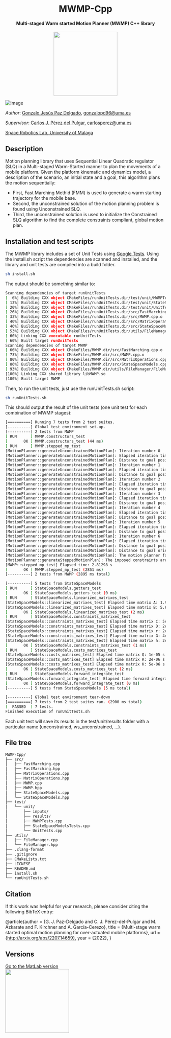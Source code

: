   <h1 align="center">MWMP-Cpp</h1>
  <h4 align="center">Multi-staged Warm started Motion Planner (MWMP) C++ library</h4>
  
<p align="center">
  <img src="https://user-images.githubusercontent.com/37618448/177987095-dc7dba1f-7879-4f9e-a723-b7c4c3780e14.png" width="200">
</p>

![image](https://user-images.githubusercontent.com/37618448/177952812-e9e866cc-04f3-4659-b53b-97cf3950598f.png)


*Author*: [Gonzalo Jesús Paz Delgado](https://github.com/gonzalopd96), gonzalopd96@uma.es

*Supervisor*: [Carlos J. Pérez del Pulgar](https://github.com/carlibiri), carlosperez@uma.es

[Space Robotics Lab, University of Malaga](https://www.uma.es/space-robotics)

## Description

Motion planning library that uses Sequential Linear Quadratic regulator (SLQ) in a Multi-staged Warm-Started manner to plan the movements of a mobile platform. Given the platform kinematic and dynamics model, a description of the scenario, an initial state and a goal, this algorithm plans the motion sequentially:
  - First, Fast Marching Methid (FMM) is used to generate a warm starting trajectory for the mobile base.
  - Second, the unconstrained solution of the motion planning problem is found using Unconstrained SLQ.
  - Third, the unconstrained solution is used to initialize the Constrained SLQ algorithm to find the complete constraints compliant, global motion plan.

## Installation and test scripts

The MWMP library includes a set of Unit Tests using [Google Tests](https://github.com/google/googletest). Using the install.sh script the dependencies are scanned and installed, and the library and unit tests are compiled into a build folder. 

```bash
sh install.sh
```

The output should be something similar to:

```bash
Scanning dependencies of target runUnitTests
[  6%] Building CXX object CMakeFiles/runUnitTests.dir/test/unit/MWMPTests.cpp.o
[ 13%] Building CXX object CMakeFiles/runUnitTests.dir/test/unit/StateSpaceModelsTests.cpp.o
[ 20%] Building CXX object CMakeFiles/runUnitTests.dir/test/unit/UnitTests.cpp.o
[ 26%] Building CXX object CMakeFiles/runUnitTests.dir/src/FastMarching.cpp.o
[ 33%] Building CXX object CMakeFiles/runUnitTests.dir/src/MWMP.cpp.o
[ 40%] Building CXX object CMakeFiles/runUnitTests.dir/src/MatrixOperations.cpp.o
[ 46%] Building CXX object CMakeFiles/runUnitTests.dir/src/StateSpaceModels.cpp.o
[ 53%] Building CXX object CMakeFiles/runUnitTests.dir/utils/FileManager/FileManager.cpp.o
[ 60%] Linking CXX executable runUnitTests
[ 60%] Built target runUnitTests
Scanning dependencies of target MWMP
[ 66%] Building CXX object CMakeFiles/MWMP.dir/src/FastMarching.cpp.o
[ 73%] Building CXX object CMakeFiles/MWMP.dir/src/MWMP.cpp.o
[ 80%] Building CXX object CMakeFiles/MWMP.dir/src/MatrixOperations.cpp.o
[ 86%] Building CXX object CMakeFiles/MWMP.dir/src/StateSpaceModels.cpp.o
[ 93%] Building CXX object CMakeFiles/MWMP.dir/utils/FileManager/FileManager.cpp.o
[100%] Linking CXX shared library libMWMP.so
[100%] Built target MWMP
```

Then, to run the unit tests, just use the runUnitTests.sh script:

```bash
sh runUnitTests.sh
```

This should output the result of the unit tests (one unit test for each combination of MWMP stages):

```bash
[==========] Running 7 tests from 2 test suites.
[----------] Global test environment set-up.
[----------] 2 tests from MWMP
[ RUN      ] MWMP.constructors_test
[       OK ] MWMP.constructors_test (44 ms)
[ RUN      ] MWMP.stepped_mp_test
[MotionPlanner::generateUnconstrainedMotionPlan]: Iteration number 0
[MotionPlanner::generateUnconstrainedMotionPlan]: Elapsed iteration time: 0.37716 s
[MotionPlanner::generateUnconstrainedMotionPlan]: Distance to goal position: 0.185045 m
[MotionPlanner::generateUnconstrainedMotionPlan]: Iteration number 1
[MotionPlanner::generateUnconstrainedMotionPlan]: Elapsed iteration time: 0.384266 s
[MotionPlanner::generateUnconstrainedMotionPlan]: Distance to goal position: 0.144376 m
[MotionPlanner::generateUnconstrainedMotionPlan]: Iteration number 2
[MotionPlanner::generateUnconstrainedMotionPlan]: Elapsed iteration time: 0.386507 s
[MotionPlanner::generateUnconstrainedMotionPlan]: Distance to goal position: 0.0231699 m
[MotionPlanner::generateUnconstrainedMotionPlan]: Iteration number 3
[MotionPlanner::generateUnconstrainedMotionPlan]: Elapsed iteration time: 0.386917 s
[MotionPlanner::generateUnconstrainedMotionPlan]: Distance to goal position: 0.0208145 m
[MotionPlanner::generateUnconstrainedMotionPlan]: Iteration number 4
[MotionPlanner::generateUnconstrainedMotionPlan]: Elapsed iteration time: 0.385364 s
[MotionPlanner::generateUnconstrainedMotionPlan]: Distance to goal position: 0.0153954 m
[MotionPlanner::generateUnconstrainedMotionPlan]: Iteration number 5
[MotionPlanner::generateUnconstrainedMotionPlan]: Elapsed iteration time: 0.383254 s
[MotionPlanner::generateUnconstrainedMotionPlan]: Distance to goal position: 0.010233 m
[MotionPlanner::generateUnconstrainedMotionPlan]: Iteration number 6
[MotionPlanner::generateUnconstrainedMotionPlan]: Elapsed iteration time: 0.382046 s
[MotionPlanner::generateUnconstrainedMotionPlan]: Distance to goal position: 0.00940097 m
[MotionPlanner::generateUnconstrainedMotionPlan]: Distance to goal orientation: 0.00210437 rad
[MotionPlanner::generateUnconstrainedMotionPlan]: The motion planner found a solution!
[MotionPlanner::generateSteppedMotionPlan]: The imposed constraints are satisfied, the stepped motion planner found a solution!
[MWMP::stepped_mp_test] Elapsed time: 2.81298 s
[       OK ] MWMP.stepped_mp_test (2851 ms)
[----------] 2 tests from MWMP (2895 ms total)

[----------] 5 tests from StateSpaceModels
[ RUN      ] StateSpaceModels.getters_test
[       OK ] StateSpaceModels.getters_test (0 ms)
[ RUN      ] StateSpaceModels.linearized_matrixes_test
[StateSpaceModels::linearized_matrixes_test] Elapsed time matrix A: 1.9e-05 s
[StateSpaceModels::linearized_matrixes_test] Elapsed time matrix B: 5.6e-05 s
[       OK ] StateSpaceModels.linearized_matrixes_test (2 ms)
[ RUN      ] StateSpaceModels.constraints_matrixes_test
[StateSpaceModels::constraints_matrixes_test] Elapsed time matrix C: 5e-06 s
[StateSpaceModels::constraints_matrixes_test] Elapsed time matrix D: 2e-06 s
[StateSpaceModels::constraints_matrixes_test] Elapsed time matrix r: 2e-06 s
[StateSpaceModels::constraints_matrixes_test] Elapsed time matrix G: 4e-06 s
[StateSpaceModels::constraints_matrixes_test] Elapsed time matrix h: 2e-06 s
[       OK ] StateSpaceModels.constraints_matrixes_test (1 ms)
[ RUN      ] StateSpaceModels.costs_matrixes_test
[StateSpaceModels::costs_matrixes_test] Elapsed time matrix Q: 1e-05 s
[StateSpaceModels::costs_matrixes_test] Elapsed time matrix R: 2e-06 s
[StateSpaceModels::costs_matrixes_test] Elapsed time matrix K: 5e-06 s
[       OK ] StateSpaceModels.costs_matrixes_test (2 ms)
[ RUN      ] StateSpaceModels.forward_integrate_test
[StateSpaceModels::forward_integrate_test] Elapsed time forward integration: 6.1e-05 s
[       OK ] StateSpaceModels.forward_integrate_test (0 ms)
[----------] 5 tests from StateSpaceModels (5 ms total)

[----------] Global test environment tear-down
[==========] 7 tests from 2 test suites ran. (2900 ms total)
[  PASSED  ] 7 tests.
Finished execution of runUnitTests.sh
```

Each unit test will save its results in the test/unit/results folder with a particular name (unconstrained, ws_unconstrained, ...).


## File tree
```bash
MWMP-Cpp/
├── src/
│   ├── FastMarching.cpp
│   ├── FastMarching.hpp
│   ├── MatrixOperations.cpp
│   ├── MatrixOperations.hpp
│   ├── MWMP.cpp
│   ├── MWMP.hpp
│   ├── StateSpaceModels.cpp
│   └── StateSpaceModels.hpp
├── test/
│   └── unit/
│       ├── inputs/
│       ├── results/
│       ├── MWMPTests.cpp
│       ├── StateSpaceModelsTests.cpp
│       └── UnitTests.cpp
├── utils/
│   ├── FileManager.cpp
│   └── FileManager.hpp
├── .clang-format
├── .gitignore
├── CMakeLists.txt
├── LICNESE
├── README.md
├── install.sh
└── runUnitTests.sh
```

## Citation

If this work was helpful for your research, please consider citing the following BibTeX entry:

@article{author = {G. J. Paz-Delgado and C. J. Pérez-del-Pulgar and M. Azkarate and F. Kirchner and A. García-Cerezo},
   title = {Multi-stage warm started optimal motion planning for over-actuated mobile platforms},
   url = {http://arxiv.org/abs/2207.14659},
   year = {2022},
}


## Versions

[Go to the MatLab version](https://github.com/spaceuma/MWMP-MatLab)               
[<img src="https://user-images.githubusercontent.com/37618448/177983996-1da1c67d-8037-4b8b-8187-737a8adeee1d.png" width="200">
](https://github.com/spaceuma/MWMP-MatLab)
